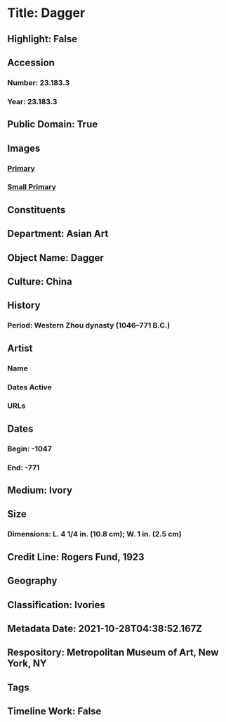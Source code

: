 # Title: Dagger
## Highlight: False
## Accession
### Number: 23.183.3
### Year: 23.183.3
## Public Domain: True
## Images
### [Primary](https://images.metmuseum.org/CRDImages/as/original/23_183_3_O1.jpg)
### [Small Primary](https://images.metmuseum.org/CRDImages/as/web-large/23_183_3_O1.jpg)
## Constituents
## Department: Asian Art
## Object Name: Dagger
## Culture: China
## History
### Period: Western Zhou dynasty (1046–771 B.C.)
## Artist
### Name
### Dates Active
### URLs
## Dates
### Begin: -1047
### End: -771
## Medium: Ivory
## Size
### Dimensions: L. 4 1/4 in. (10.8 cm); W. 1 in. (2.5 cm)
## Credit Line: Rogers Fund, 1923
## Geography
## Classification: Ivories
## Metadata Date: 2021-10-28T04:38:52.167Z
## Respository: Metropolitan Museum of Art, New York, NY
## Tags
## Timeline Work: False
